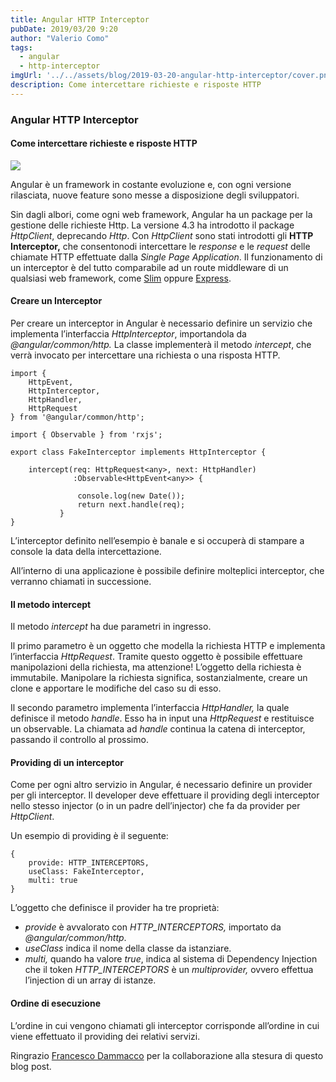 ```yaml
---
title: Angular HTTP Interceptor
pubDate: 2019/03/20 9:20
author: "Valerio Como"
tags:
  - angular
  - http-interceptor
imgUrl: '../../assets/blog/2019-03-20-angular-http-interceptor/cover.png'
description: Come intercettare richieste e risposte HTTP
---
```


### Angular HTTP Interceptor

#### Come intercettare richieste e risposte HTTP

![](https://cdn-images-1.medium.com/max/800/1*ViY3akYnoJ6x7CxoXJIDWw.png)

Angular è un framework in costante evoluzione e, con ogni versione rilasciata, nuove feature sono messe a disposizione degli sviluppatori.

Sin dagli albori, come ogni web framework, Angular ha un package per la gestione delle richieste Http. La versione 4.3 ha introdotto il package *HttpClient*, deprecando *Http*. Con *HttpClient* sono stati introdotti gli **HTTP Interceptor,** che consentonodi intercettare le *response* e le *request* delle chiamate HTTP effettuate dalla *Single Page Application*. Il funzionamento di un interceptor è del tutto comparabile ad un route middleware di un qualsiasi web framework, come [Slim](http://www.slimframework.com/) oppure [Express](https://expressjs.com/).

#### Creare un Interceptor

Per creare un interceptor in Angular è necessario definire un servizio che implementa l’interfaccia *HttpInterceptor*, importandola da *@angular/common/http.* La classe implementerà il metodo *intercept*, che verrà invocato per intercettare una richiesta o una risposta HTTP.

```
import {     
    HttpEvent,   
    HttpInterceptor,   
    HttpHandler,   
    HttpRequest   
} from '@angular/common/http';
```

```
import { Observable } from 'rxjs';
```

```
export class FakeInterceptor implements HttpInterceptor {
```

```
    intercept(req: HttpRequest<any>, next: HttpHandler)  
              :Observable<HttpEvent<any>> {
```

```
               console.log(new Date());  
               return next.handle(req);     
           }  
}
```

L’interceptor definito nell’esempio è banale e si occuperà di stampare a console la data della intercettazione.

All’interno di una applicazione è possibile definire molteplici interceptor, che verranno chiamati in successione.

#### Il metodo intercept

Il metodo *intercept* ha due parametri in ingresso.

Il primo parametro è un oggetto che modella la richiesta HTTP e implementa l’interfaccia *HttpRequest*. Tramite questo oggetto è possibile effettuare manipolazioni della richiesta, ma attenzione! L’oggetto della richiesta è immutabile. Manipolare la richiesta significa, sostanzialmente, creare un clone e apportare le modifiche del caso su di esso.

Il secondo parametro implementa l’interfaccia *HttpHandler,* la quale definisce il metodo *handle*. Esso ha in input una *HttpRequest* e restituisce un observable. La chiamata ad *handle* continua la catena di interceptor, passando il controllo al prossimo.

#### Providing di un interceptor

Come per ogni altro servizio in Angular, é necessario definire un provider per gli interceptor. Il developer deve effettuare il providing degli interceptor nello stesso injector (o in un padre dell’injector) che fa da provider per *HttpClient*.

Un esempio di providing è il seguente:

```
{   
    provide: HTTP_INTERCEPTORS,   
    useClass: FakeInterceptor,   
    multi: true   
}
```

L’oggetto che definisce il provider ha tre proprietà:

* *provide* è avvalorato con *HTTP\_INTERCEPTORS,* importato da *@angular/common/http*.
* *useClass* indica il nome della classe da istanziare.
* *multi,* quando ha valore *true*, indica al sistema di Dependency Injection che il token *HTTP\_INTERCEPTORS* è un *multiprovider,* ovvero effettua l’injection di un array di istanze.

#### Ordine di esecuzione

L’ordine in cui vengono chiamati gli interceptor corrisponde all’ordine in cui viene effettuato il providing dei relativi servizi.

Ringrazio [Francesco Dammacco](https://medium.com/u/46807b521ccb) per la collaborazione alla stesura di questo blog post.